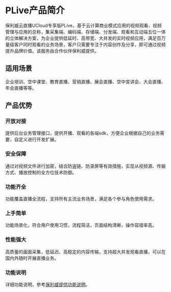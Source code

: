 # PLive产品简介
保利威云直播UCloud专享版PLive，基于云计算商业模式应用的视频观看、视频管理与应用的总称，集采集端、编码端、存储端、分发端、观看和互动端五位一体的立体解决方案，为企业提供低延时、高带宽、大并发的实时视频应用，满足百万量级客户同时观看的业务场景，客户只需要专注于内容创作及分享，即可通过视频提升品牌价值。该服务由合作伙伴保利威提供。    

## 适用场景
企业培训、空中课堂、教育直播、营销直播、展会直播、空中宣讲会、大会直播、年会直播等等。    

## 产品优势
### 开放对接
提供后台业务管理接口，提供开播、观看的各端sdk，方便企业根据自己的业务需要，自定义进行开发扩展。
### 安全保障
通过对视频文件进行加密，结合防盗链、防录屏等有效措施，实现从视频源、传输方式、播放控制的全方位技术防御。
### 功能齐全
功能覆盖直播全流程，支持所有主流业务场景，满足各个参与角色使用需求。
### 上手简单
功能场景化，符合用户使用习惯，流程简洁，页面结构清晰，操作容错率高。
### 性能强大
高质量的画面采集，低延迟、高稳定的内容传输，支持超大并发观看直播，可以在国内外随时开展直播业务。
### 功能说明
详细功能说明，参考[保利威提供功能说明](https://www.polyv.net/live/)。
